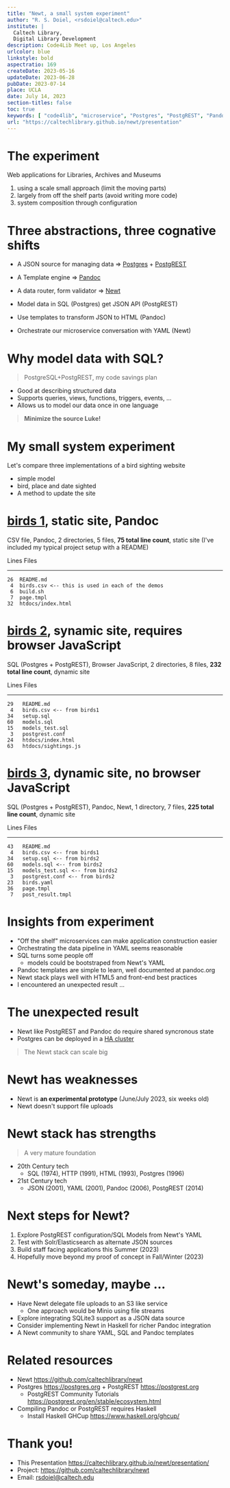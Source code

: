 ```yaml
---
title: "Newt, a small system experiment"
author: "R. S. Doiel, <rsdoiel@caltech.edu>"
institute: |
  Caltech Library,
  Digital Library Development
description: Code4Lib Meet up, Los Angeles
urlcolor: blue
linkstyle: bold
aspectratio: 169
createDate: 2023-05-16
updateDate: 2023-06-28
pubDate: 2023-07-14
place: UCLA
date: July 14, 2023
section-titles: false
toc: true
keywords: [ "code4lib", "microservice", "Postgres", "PostgREST", "Pandoc" ]
url: "https://caltechlibrary.github.io/newt/presentation"
---
```


# The experiment

Web applications for Libraries, Archives and Museums

1. using a scale small approach (limit the moving parts)
2. largely from off the shelf parts (avoid writing more code)
3. system composition through configuration

# Three abstractions, three cognative shifts

- A JSON source for managing data => [Postgres](https://postgresql.org) + [PostgREST](https://postgrest.org)
- A Template engine => [Pandoc](https://pandoc.org)
- A data router, form validator => [Newt](https://github.com/caltechlibrary/newt/)

- Model data in SQL (Postgres) get JSON API (PostgREST)
- Use templates to transform JSON to HTML (Pandoc)
- Orchestrate our microservice conversation with YAML (Newt)

# Why model data with SQL?

> PostgreSQL+PostgREST, my code savings plan

- Good at describing structured data
- Supports queries, views, functions, triggers, events, ...
- Allows us to model our data once in one language

> **Minimize the source Luke!**

# My small system experiment

Let's compare three implementations of a bird sighting website

- simple model
- bird, place and date sighted
- A method to update the site

# [birds 1]( https://github.com/caltechlibrary/newt/tree/main/demos/birds1), static site, Pandoc

CSV file, Pandoc, 2 directories, 5 files, **75 total line count**, static site
(I've included my typical project setup with a README)

Lines   Files
------  ---------------
    26  README.md
     4  birds.csv <-- this is used in each of the demos
     6  build.sh
     7  page.tmpl
    32  htdocs/index.html

# [birds 2](https://github.com/caltechlibrary/newt/tree/main/demos/birds2), synamic site, requires browser JavaScript

SQL (Postgres + PostgREST), Browser JavaScript, 2 directories, 8 files, **232 total line count**, dynamic site

Lines    Files
------   --------------
    29   README.md
     4   birds.csv <-- from birds1
    34   setup.sql
    60   models.sql
    15   models_test.sql
     3   postgrest.conf
    24   htdocs/index.html
    63   htdocs/sightings.js

# [birds 3](https://github.com/caltechlibrary/newt/tree/main/demos/birds3), dynamic site, no browser JavaScript

SQL (Postgres + PostgREST), Pandoc, Newt, 1 directory, 7 files, **225 total line count**, dynamic site

Lines    Files
------   ---------------
    43   README.md
     4   birds.csv <-- from birds1
    34   setup.sql <-- from birds2
    60   models.sql <-- from birds2
    15   models_test.sql <-- from birds2
     3   postgrest.conf <-- from birds2
    23   birds.yaml
    36   page.tmpl
     7   post_result.tmpl

# Insights from experiment

- "Off the shelf" microservices can make application construction easier
- Orchestrating the data pipeline in YAML seems reasonable
- SQL turns some people off
  - models could be bootstraped from Newt's YAML
- Pandoc templates are simple to learn, well documented at pandoc.org
- Newt stack plays well with HTML5 and front-end best practices
- I encountered an unexpected result ...

# The unexpected result

- Newt like PostgREST and Pandoc do require shared syncronous state
- Postgres can be deployed in a [HA cluster](High-availability "high available cluster")

> The Newt stack can scale big

# Newt has weaknesses

- Newt is **an experimental prototype** (June/July 2023, six weeks old)
- Newt doesn't support file uploads

# Newt stack has strengths

> A very mature foundation

- 20th Century tech
  - SQL (1974), HTTP (1991), HTML (1993), Postgres (1996)
- 21st Century tech
  - JSON (2001), YAML (2001), Pandoc (2006), PostgREST (2014)

# Next steps for Newt?

1. Explore PostgREST configuration/SQL Models from Newt's YAML
2. Test with Solr/Elasticsearch as alternate JSON sources
3. Build staff facing applications this Summer (2023)
4. Hopefully move beyond my proof of concept in Fall/Winter (2023)

# Newt's someday, maybe ...

- Have Newt delegate file uploads to an S3 like service 
  - One approach would be Minio using file streams
- Explore integrating SQLite3 support as a JSON data source
- Consider implementing Newt in Haskell for richer Pandoc integration
- A Newt community to share YAML, SQL and Pandoc templates

# Related resources

- Newt <https://github.com/caltechlibrary/newt>
- Postgres <https://postgres.org> + PostgREST <https://postgrest.org>
  - PostgREST Community Tutorials <https://postgrest.org/en/stable/ecosystem.html>
- Compiling Pandoc or PostgREST requires Haskell
  - Install Haskell GHCup <https://www.haskell.org/ghcup/>

# Thank you!

- This Presentation <https://caltechlibrary.github.io/newt/presentation/>
- Project: <https://github.com/caltechlibrary/newt>
- Email: rsdoiel@caltech.edu

